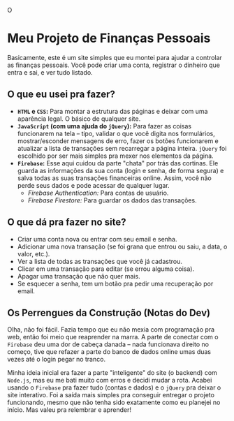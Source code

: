 O

# Meu Projeto de Finanças Pessoais

Basicamente, este é um site simples que eu montei para ajudar a controlar as finanças pessoais. Você pode criar uma conta, registrar o dinheiro que entra e sai, e ver tudo listado.

## O que eu usei pra fazer?

*   **`HTML` e `CSS`:** Para montar a estrutura das páginas e deixar com uma aparência legal. O básico de qualquer site.
*   **`JavaScript` (com uma ajuda do `jQuery`):** Para fazer as coisas funcionarem na tela – tipo, validar o que você digita nos formulários, mostrar/esconder mensagens de erro, fazer os botões funcionarem e atualizar a lista de transações sem recarregar a página inteira. `jQuery` foi escolhido por ser mais simples pra mexer nos elementos da página.
*   **`Firebase`:** Esse aqui cuidou da parte "chata" por trás das cortinas. Ele guarda as informações da sua conta (login e senha, de forma segura) e salva todas as suas transações financeiras online. Assim, você não perde seus dados e pode acessar de qualquer lugar.
    *   *Firebase Authentication:* Para contas de usuário.
    *   *Firebase Firestore:* Para guardar os dados das transações.

## O que dá pra fazer no site?

*   Criar uma conta nova ou entrar com seu email e senha.
*   Adicionar uma nova transação (se foi grana que entrou ou saiu, a data, o valor, etc.).
*   Ver a lista de todas as transações que você já cadastrou.
*   Clicar em uma transação para editar (se errou alguma coisa).
*   Apagar uma transação que não quer mais.
*   Se esquecer a senha, tem um botão pra pedir uma recuperação por email.

## Os Perrengues da Construção (Notas do Dev)

Olha, não foi fácil. Fazia tempo que eu não mexia com programação pra web, então foi meio que reaprender na marra. A parte de conectar com o `Firebase` deu uma dor de cabeça danada – nada funcionava direito no começo, tive que refazer a parte do banco de dados online umas duas vezes até o login pegar no tranco.

Minha ideia inicial era fazer a parte "inteligente" do site (o backend) com `Node.js`, mas eu me bati muito com erros e decidi mudar a rota. Acabei usando o `Firebase` pra fazer tudo (contas e dados) e o `jQuery` pra deixar o site interativo. Foi a saída mais simples pra conseguir entregar o projeto funcionando, mesmo que não tenha sido exatamente como eu planejei no início. Mas valeu pra relembrar e aprender!

